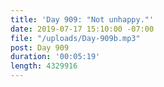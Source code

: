 ```yaml
---
title: 'Day 909: "Not unhappy."'
date: 2019-07-17 15:10:00 -07:00
file: "/uploads/Day-909b.mp3"
post: Day 909
duration: '00:05:19'
length: 4329916
---
```


